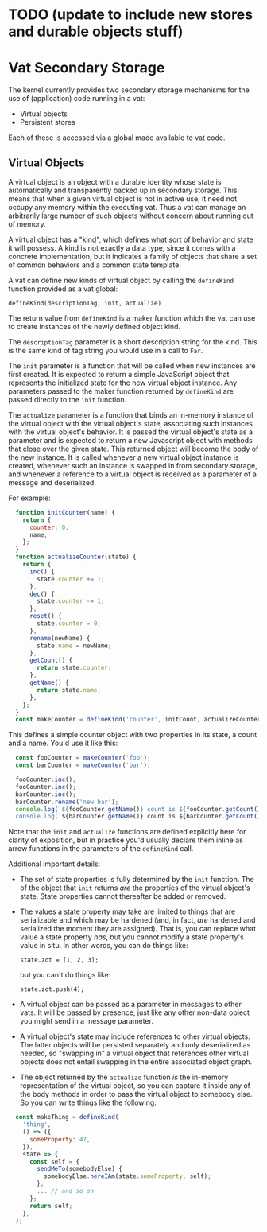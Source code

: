 # TODO (update to include new stores and durable objects stuff)

# Vat Secondary Storage

The kernel currently provides two secondary storage mechanisms for the use of (application) code running in a vat:

- Virtual objects
- Persistent stores

Each of these is accessed via a global made available to vat code.

## Virtual Objects

A virtual object is an object with a durable identity whose state is automatically and transparently backed up in secondary storage.  This means that when a given virtual object is not in active use, it need not occupy any memory within the executing vat.  Thus a vat can manage an arbitrarily large number of such objects without concern about running out of memory.

A virtual object has a "kind", which defines what sort of behavior and state it will possess.  A kind is not exactly a data type, since it comes with a concrete implementation, but it indicates a family of objects that share a set of common behaviors and a common state template.

A vat can define new kinds of virtual object by calling the `defineKind` function provided as a vat global:

  `defineKind(descriptionTag, init, actualize)`

The return value from `defineKind` is a maker function which the vat can use to create instances of the newly defined object kind.

The `descriptionTag` parameter is a short description string for the kind.  This is the same kind of tag string you would use in a call to `Far`.

The `init` parameter is a function that will be called when new instances are first created. It is expected to return a simple JavaScript object that represents the initialized state for the new virtual object instance.  Any parameters passed to the maker function returned by `defineKind` are passed directly to the `init` function.

The `actualize` parameter is a function that binds an in-memory instance of the virtual object with the virtual object's state, associating such instances with the virtual object's behavior.  It is passed the virtual object's state as a parameter and is expected to return a new Javascript object with methods that close over the given state.  This returned object will become the body of the new instance.  It is called whenever a new virtual object instance is created, whenever such an instance is swapped in from secondary storage, and whenever a reference to a virtual object is received as a parameter of a message and deserialized.

For example:

```javascript
  function initCounter(name) {
    return {
      counter: 0,
      name,
    };
  }
  function actualizeCounter(state) {
    return {
      inc() {
        state.counter += 1;
      },
      dec() {
        state.counter -= 1;
      },
      reset() {
        state.counter = 0;
      },
      rename(newName) {
        state.name = newName;
      },
      getCount() {
        return state.counter;
      },
      getName() {
        return state.name;
      },
    };
  }
  const makeCounter = defineKind('counter', initCount, actualizeCounter);
```

This defines a simple counter object with two properties in its state, a count and a name.  You'd use it like this:

```javascript
  const fooCounter = makeCounter('foo');
  const barCounter = makeCounter('bar');

  fooCounter.inc();
  fooCounter.inc();
  barCounter.inc();
  barCounter.rename('new bar');
  console.log(`${fooCounter.getName()} count is ${fooCounter.getCount()`); // "foo count is 2"
  console.log(`${barCounter.getName()} count is ${barCounter.getCount()`); // "new bar count is 1"
```

Note that the `init` and `actualize` functions are defined explicitly here for clarity of exposition, but in practice you'd usually declare them inline as arrow functions in the parameters of the `defineKind` call.

Additional important details:

- The set of state properties is fully determined by the `init` function.  The of the object that `init` returns _are_ the properties of the virtual object's state.  State properties cannot thereafter be added or removed.

- The values a state property may take are limited to things that are serializable and which may be hardened (and, in fact, _are_ hardened and serialized the moment they are assigned).  That is, you can replace what value a state property _has_, but you cannot modify a state property's value in situ.  In other words, you can do things like:

  `state.zot = [1, 2, 3];`

  but you can't do things like:

  `state.zot.push(4);`

- A virtual object can be passed as a parameter in messages to other vats.  It will be passed by presence, just like any other non-data object you might send in a message parameter.

- A virtual object's state may include references to other virtual objects. The latter objects will be persisted separately and only deserialized as needed, so "swapping in" a virtual object that references other virtual objects does not entail swapping in the entire associated object graph.

- The object returned by the `actualize` function _is_ the in-memory representation of the virtual object, so you can capture it inside any of the body methods in order to pass the virtual object to somebody else.  So you can write things like the following:

```javascript
  const makeThing = defineKind(
    'thing',
    () => ({
      someProperty: 47,
    }),
    state => {
      const self = {
        sendMeTo(somebodyElse) {
          somebodyElse.hereIAm(state.someProperty, self);
        },
        ... // and so on
      };
      return self;
    },
  );
```
